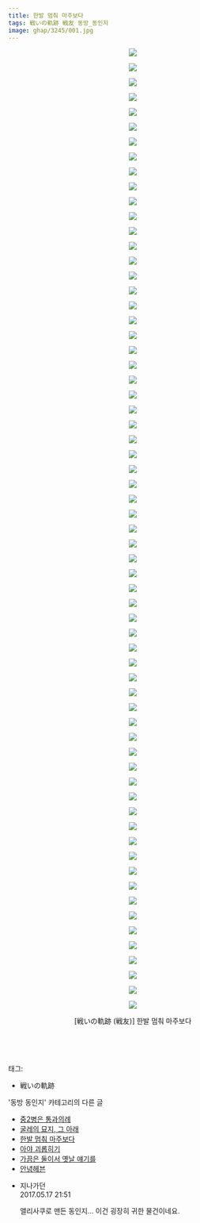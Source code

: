 ```yaml
---
title: 한발 멈춰 마주보다
tags: 戦いの軌跡 戦友 동방_동인지
image: ghap/3245/001.jpg
---
```

<div class="article">
<p style="text-align: center; clear: none; float: none;"><img src="{{ site.nasurl }}/ghap/3245/001.jpg"/></p>
<p style="text-align: center; clear: none; float: none;"><img src="{{ site.nasurl }}/ghap/3245/002.jpg"/></p>
<p style="text-align: center; clear: none; float: none;"><img src="{{ site.nasurl }}/ghap/3245/003.jpg"/></p>
<p style="text-align: center; clear: none; float: none;"><img src="{{ site.nasurl }}/ghap/3245/004.jpg"/></p>
<p style="text-align: center; clear: none; float: none;"><img src="{{ site.nasurl }}/ghap/3245/005.jpg"/></p>
<p style="text-align: center; clear: none; float: none;"><img src="{{ site.nasurl }}/ghap/3245/006.jpg"/></p>
<p style="text-align: center; clear: none; float: none;"><img src="{{ site.nasurl }}/ghap/3245/007.jpg"/></p>
<p style="text-align: center; clear: none; float: none;"><img src="{{ site.nasurl }}/ghap/3245/008.jpg"/></p>
<p style="text-align: center; clear: none; float: none;"><img src="{{ site.nasurl }}/ghap/3245/009.jpg"/></p>
<p style="text-align: center; clear: none; float: none;"><img src="{{ site.nasurl }}/ghap/3245/010.jpg"/></p>
<p style="text-align: center; clear: none; float: none;"><img src="{{ site.nasurl }}/ghap/3245/011.jpg"/></p>
<p style="text-align: center; clear: none; float: none;"><img src="{{ site.nasurl }}/ghap/3245/012.jpg"/></p>
<p style="text-align: center; clear: none; float: none;"><img src="{{ site.nasurl }}/ghap/3245/013.jpg"/></p>
<p style="text-align: center; clear: none; float: none;"><img src="{{ site.nasurl }}/ghap/3245/014.jpg"/></p>
<p style="text-align: center; clear: none; float: none;"><img src="{{ site.nasurl }}/ghap/3245/015.jpg"/></p>
<p style="text-align: center; clear: none; float: none;"><img src="{{ site.nasurl }}/ghap/3245/016.jpg"/></p>
<p style="text-align: center; clear: none; float: none;"><img src="{{ site.nasurl }}/ghap/3245/017.jpg"/></p>
<p style="text-align: center; clear: none; float: none;"><img src="{{ site.nasurl }}/ghap/3245/018.jpg"/></p>
<p style="text-align: center; clear: none; float: none;"><img src="{{ site.nasurl }}/ghap/3245/019.jpg"/></p>
<p style="text-align: center; clear: none; float: none;"><img src="{{ site.nasurl }}/ghap/3245/020.jpg"/></p>
<p style="text-align: center; clear: none; float: none;"><img src="{{ site.nasurl }}/ghap/3245/021.jpg"/></p>
<p style="text-align: center; clear: none; float: none;"><img src="{{ site.nasurl }}/ghap/3245/022.jpg"/></p>
<p style="text-align: center; clear: none; float: none;"><img src="{{ site.nasurl }}/ghap/3245/023.jpg"/></p>
<p style="text-align: center; clear: none; float: none;"><img src="{{ site.nasurl }}/ghap/3245/024.jpg"/></p>
<p style="text-align: center; clear: none; float: none;"><img src="{{ site.nasurl }}/ghap/3245/025.jpg"/></p>
<p style="text-align: center; clear: none; float: none;"><img src="{{ site.nasurl }}/ghap/3245/026.jpg"/></p>
<p style="text-align: center; clear: none; float: none;"><img src="{{ site.nasurl }}/ghap/3245/027.jpg"/></p>
<p style="text-align: center; clear: none; float: none;"><img src="{{ site.nasurl }}/ghap/3245/028.jpg"/></p>
<p style="text-align: center; clear: none; float: none;"><img src="{{ site.nasurl }}/ghap/3245/029.jpg"/></p>
<p style="text-align: center; clear: none; float: none;"><img src="{{ site.nasurl }}/ghap/3245/030.jpg"/></p>
<p style="text-align: center; clear: none; float: none;"><img src="{{ site.nasurl }}/ghap/3245/031.jpg"/></p>
<p style="text-align: center; clear: none; float: none;"><img src="{{ site.nasurl }}/ghap/3245/032.jpg"/></p>
<p style="text-align: center; clear: none; float: none;"><img src="{{ site.nasurl }}/ghap/3245/033.jpg"/></p>
<p style="text-align: center; clear: none; float: none;"><img src="{{ site.nasurl }}/ghap/3245/034.jpg"/></p>
<p style="text-align: center; clear: none; float: none;"><img src="{{ site.nasurl }}/ghap/3245/035.jpg"/></p>
<p style="text-align: center; clear: none; float: none;"><img src="{{ site.nasurl }}/ghap/3245/036.jpg"/></p>
<p style="text-align: center; clear: none; float: none;"><img src="{{ site.nasurl }}/ghap/3245/037.jpg"/></p>
<p style="text-align: center; clear: none; float: none;"><img src="{{ site.nasurl }}/ghap/3245/038.jpg"/></p>
<p style="text-align: center; clear: none; float: none;"><img src="{{ site.nasurl }}/ghap/3245/039.jpg"/></p>
<p style="text-align: center; clear: none; float: none;"><img src="{{ site.nasurl }}/ghap/3245/040.jpg"/></p>
<p style="text-align: center; clear: none; float: none;"><img src="{{ site.nasurl }}/ghap/3245/041.jpg"/></p>
<p style="text-align: center; clear: none; float: none;"><img src="{{ site.nasurl }}/ghap/3245/042.jpg"/></p>
<p style="text-align: center; clear: none; float: none;"><img src="{{ site.nasurl }}/ghap/3245/043.jpg"/></p>
<p style="text-align: center; clear: none; float: none;"><img src="{{ site.nasurl }}/ghap/3245/044.jpg"/></p>
<p style="text-align: center; clear: none; float: none;"><img src="{{ site.nasurl }}/ghap/3245/045.jpg"/></p>
<p style="text-align: center; clear: none; float: none;"><img src="{{ site.nasurl }}/ghap/3245/046.jpg"/></p>
<p style="text-align: center; clear: none; float: none;"><img src="{{ site.nasurl }}/ghap/3245/047.jpg"/></p>
<p style="text-align: center; clear: none; float: none;"><img src="{{ site.nasurl }}/ghap/3245/048.jpg"/></p>
<p style="text-align: center; clear: none; float: none;"><img src="{{ site.nasurl }}/ghap/3245/049.jpg"/></p>
<p style="text-align: center; clear: none; float: none;"><img src="{{ site.nasurl }}/ghap/3245/050.jpg"/></p>
<p style="text-align: center; clear: none; float: none;"><img src="{{ site.nasurl }}/ghap/3245/051.jpg"/></p>
<p style="text-align: center; clear: none; float: none;"><img src="{{ site.nasurl }}/ghap/3245/052.jpg"/></p>
<p style="text-align: center; clear: none; float: none;"><img src="{{ site.nasurl }}/ghap/3245/053.jpg"/></p>
<p style="text-align: center; clear: none; float: none;"><img src="{{ site.nasurl }}/ghap/3245/054.jpg"/></p>
<p style="text-align: center; clear: none; float: none;"><img src="{{ site.nasurl }}/ghap/3245/055.jpg"/></p>
<p style="text-align: center; clear: none; float: none;"><img src="{{ site.nasurl }}/ghap/3245/056.jpg"/></p>
<p style="text-align: center; clear: none; float: none;"><img src="{{ site.nasurl }}/ghap/3245/057.jpg"/></p>
<p style="text-align: center; clear: none; float: none;"><img src="{{ site.nasurl }}/ghap/3245/058.jpg"/></p>
<p style="text-align: center; clear: none; float: none;"><img src="{{ site.nasurl }}/ghap/3245/059.jpg"/></p>
<p style="text-align: center; clear: none; float: none;"><img src="{{ site.nasurl }}/ghap/3245/060.jpg"/></p>
<p style="text-align: center; clear: none; float: none;"><img src="{{ site.nasurl }}/ghap/3245/061.jpg"/></p>
<p style="text-align: center; clear: none; float: none;"><img src="{{ site.nasurl }}/ghap/3245/062.jpg"/></p>
<p style="text-align: center; clear: none; float: none;"><img src="{{ site.nasurl }}/ghap/3245/063.jpg"/></p>
<p style="text-align: center; clear: none; float: none;"><img src="{{ site.nasurl }}/ghap/3245/064.jpg"/></p>
<p style="text-align: center; clear: none; float: none;"><img src="{{ site.nasurl }}/ghap/3245/065.jpg"/></p>
<p style="text-align: center; clear: none; float: none;">[戦いの軌跡 (戦友)] 한발 멈춰 마주보다</p>
<p style="text-align: center; clear: none; float: none;"><br/></p>
<p><br/></p>
</div><div class="tagTrail">
<p>태그: </p>
<ul>
<li>戦いの軌跡</li>
</ul>
</div><div class="another">
<p>'동방 동인지' 카테고리의 다른 글</p>
<ul>
<li><a href="/2017-05-15-ghap_3249">중2병은 통과의례</a></li>
<li><a href="/2017-05-15-ghap_3248">굴레의 묘지, 그 아래</a></li>
<li><a href="/2017-05-15-ghap_3245">한발 멈춰 마주보다</a></li>
<li><a href="/2017-05-15-ghap_3244">아야 괴롭히기</a></li>
<li><a href="/2017-05-15-ghap_3242">가끔은 둘이서 옛날 얘기를</a></li>
<li><a href="/2017-05-15-ghap_3241">안녕헤븐</a></li>
</ul>
</div><div class="cb_module cb_fluid">
<div class="cb_wrt cb_profile">
<div class="comment">
<ul>
<li class="cb_thumb_off" id="comment14991585">
<div class="cb_comment_area">
<div class="cb_info_area">
<div class="cb_section">
<span class="cb_nick_name">지나가던</span>
</div>
<div class="cb_section">
<span class="cb_date">2017.05.17 21:51 </span>
</div>
</div>
<div class="cb_dsc_comment">
<p class="cb_dsc">
											앨리사쿠로 맨든 동인지... 이건 굉장히 귀한 물건이네요.
										</p>
</div>
</div></li>
</ul>
</div>
</div><!-- commentList close -->
</div>